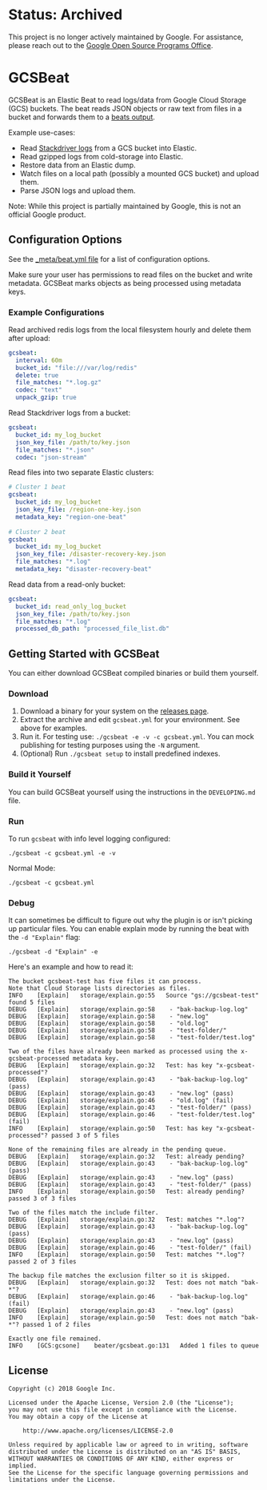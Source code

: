 # Status: Archived

This project is no longer actively maintained by Google. For assistance, please reach out to the [Google Open Source Programs Office](mailto:gcp-ospo@googlegroups.com).

# GCSBeat

GCSBeat is an Elastic Beat to read logs/data from Google Cloud Storage (GCS) buckets.
The beat reads JSON objects or raw text from files in a bucket and forwards them to a [beats output](https://www.elastic.co/guide/en/beats/filebeat/current/configuring-output.html).

Example use-cases:

* Read [Stackdriver logs](https://cloud.google.com/stackdriver/) from a GCS bucket into Elastic.
* Read gzipped logs from cold-storage into Elastic.
* Restore data from an Elastic dump.
* Watch files on a local path (possibly a mounted GCS bucket) and upload them.
* Parse JSON logs and upload them.

Note: While this project is partially maintained by Google, this is not an official Google product.

## Configuration Options

See the [_meta/beat.yml file](./_meta/beat.yml) for a list of configuration options.

Make sure your user has permissions to read files on the bucket and write metadata.
GCSBeat marks objects as being processed using metadata keys.

### Example Configurations

Read archived redis logs from the local filesystem hourly and delete them after upload:

```yaml
gcsbeat:
  interval: 60m
  bucket_id: "file:///var/log/redis"
  delete: true
  file_matches: "*.log.gz"
  codec: "text"
  unpack_gzip: true
```

Read Stackdriver logs from a bucket:

```yaml
gcsbeat:
  bucket_id: my_log_bucket
  json_key_file: /path/to/key.json
  file_matches: "*.json"
  codec: "json-stream"
```

Read files into two separate Elastic clusters:

```yaml
# Cluster 1 beat
gcsbeat:
  bucket_id: my_log_bucket
  json_key_file: /region-one-key.json
  metadata_key: "region-one-beat"
  
# Cluster 2 beat
gcsbeat:
  bucket_id: my_log_bucket
  json_key_file: /disaster-recovery-key.json
  file_matches: "*.log"
  metadata_key: "disaster-recovery-beat"
```

Read data from a read-only bucket:

```yaml
gcsbeat:
  bucket_id: read_only_log_bucket
  json_key_file: /path/to/key.json
  file_matches: "*.log"
  processed_db_path: "processed_file_list.db"
```

## Getting Started with GCSBeat

You can either download GCSBeat compiled binaries or build them yourself.

### Download

1. Download a binary for your system on the [releases page](https://github.com/GoogleCloudPlatform/gcsbeat/releases).
2. Extract the archive and edit `gcsbeat.yml` for your environment. See above for examples.
3. Run it. For testing use: `./gcsbeat -e -v -c gcsbeat.yml`. 
   You can mock publishing for testing purposes using the `-N` argument.
4. (Optional) Run `./gcsbeat setup` to install predefined indexes. 

### Build it Yourself

You can build GCSBeat yourself using the instructions in the `DEVELOPING.md` file.

### Run

To run `gcsbeat` with info level logging configured:

```shell
./gcsbeat -c gcsbeat.yml -e -v
```

Normal Mode:

```shell
./gcsbeat -c gcsbeat.yml
```

### Debug

It can sometimes be difficult to figure out why the plugin is or isn't picking up particular files.
You can enable explain mode by running the beat with the `-d "Explain"` flag:

```shell
./gcsbeat -d "Explain" -e

```

Here's an example and how to read it:

```
The bucket gcsbeat-test has five files it can process.
Note that Cloud Storage lists directories as files.
INFO	[Explain]	storage/explain.go:55	Source "gs://gcsbeat-test" found 5 files
DEBUG	[Explain]	storage/explain.go:58	 - "bak-backup-log.log"
DEBUG	[Explain]	storage/explain.go:58	 - "new.log"
DEBUG	[Explain]	storage/explain.go:58	 - "old.log"
DEBUG	[Explain]	storage/explain.go:58	 - "test-folder/"
DEBUG	[Explain]	storage/explain.go:58	 - "test-folder/test.log"

Two of the files have already been marked as processed using the x-gcsbeat-processed metadata key.
DEBUG	[Explain]	storage/explain.go:32	Test: has key "x-gcsbeat-processed"?
DEBUG	[Explain]	storage/explain.go:43	 - "bak-backup-log.log" (pass)
DEBUG	[Explain]	storage/explain.go:43	 - "new.log" (pass)
DEBUG	[Explain]	storage/explain.go:46	 - "old.log" (fail)
DEBUG	[Explain]	storage/explain.go:43	 - "test-folder/" (pass)
DEBUG	[Explain]	storage/explain.go:46	 - "test-folder/test.log" (fail)
INFO	[Explain]	storage/explain.go:50	Test: has key "x-gcsbeat-processed"? passed 3 of 5 files

None of the remaining files are already in the pending queue.
DEBUG	[Explain]	storage/explain.go:32	Test: already pending?
DEBUG	[Explain]	storage/explain.go:43	 - "bak-backup-log.log" (pass)
DEBUG	[Explain]	storage/explain.go:43	 - "new.log" (pass)
DEBUG	[Explain]	storage/explain.go:43	 - "test-folder/" (pass)
INFO	[Explain]	storage/explain.go:50	Test: already pending? passed 3 of 3 files

Two of the files match the include filter.
DEBUG	[Explain]	storage/explain.go:32	Test: matches "*.log"?
DEBUG	[Explain]	storage/explain.go:43	 - "bak-backup-log.log" (pass)
DEBUG	[Explain]	storage/explain.go:43	 - "new.log" (pass)
DEBUG	[Explain]	storage/explain.go:46	 - "test-folder/" (fail)
INFO	[Explain]	storage/explain.go:50	Test: matches "*.log"? passed 2 of 3 files

The backup file matches the exclusion filter so it is skipped.
DEBUG	[Explain]	storage/explain.go:32	Test: does not match "bak-*"?
DEBUG	[Explain]	storage/explain.go:46	 - "bak-backup-log.log" (fail)
DEBUG	[Explain]	storage/explain.go:43	 - "new.log" (pass)
INFO	[Explain]	storage/explain.go:50	Test: does not match "bak-*"? passed 1 of 2 files

Exactly one file remained.
INFO	[GCS:gcsone]	beater/gcsbeat.go:131	Added 1 files to queue
```

## License

```
Copyright (c) 2018 Google Inc.

Licensed under the Apache License, Version 2.0 (the "License");
you may not use this file except in compliance with the License.
You may obtain a copy of the License at

    http://www.apache.org/licenses/LICENSE-2.0

Unless required by applicable law or agreed to in writing, software
distributed under the License is distributed on an "AS IS" BASIS,
WITHOUT WARRANTIES OR CONDITIONS OF ANY KIND, either express or implied.
See the License for the specific language governing permissions and
limitations under the License.
```
